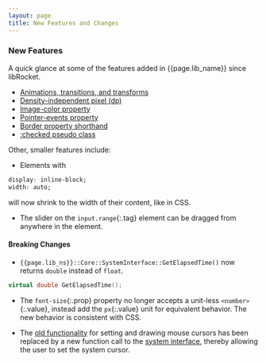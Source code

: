 ```yaml
---
layout: page
title: New Features and Changes
---
```


### New Features

A quick glance at some of the features added in {{page.lib_name}} since libRocket.

 * [Animations, transitions, and transforms](rcss/animations_transitions_transforms.html)
 * [Density-independent pixel (dp)](rcss/syntax.html#density-independent-pixel-dp)
 * [Image-color property](rcss/colours_backgrounds.html#image-colour-the-image-color-property)
 * [Pointer-events property](rcss/user_interface.html#pointer-events-the-pointer-events-property)
 * [Border property shorthand](rcss/box_model.html#border-shorthands)
 * [:checked pseudo class](rcss/selectors.html)

Other, smaller features include:

 * Elements with
```css
display: inline-block;
width: auto;
```
will now shrink to the width of their content, like in CSS.

 * The slider on the `input.range`{:.tag} element can be dragged from anywhere in the element.
 


#### Breaking Changes

 * `{{page.lib_ns}}::Core::SystemInterface::GetElapsedTime()` now returns `double` instead of `float`.
```cpp
virtual double GetElapsedTime();
```
 * The `font-size`{:.prop} property no longer accepts a unit-less `<number>`{:.value}, instead add the `px`{:.value} unit for equivalent behavior. The new behavior is consistent with CSS.
 
 * The [old functionality](https://barotto.github.io/libRocketDoc/pages/cpp_manual/contexts.html#cursors) for setting and drawing mouse cursors has been replaced by a new function call to the [system interface](cpp_manual/interfaces.html#the-system-interface), thereby allowing the user to set the system cursor.
